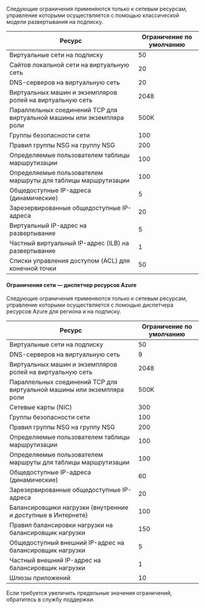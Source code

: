 Следующие ограничения применяются только к сетевым ресурсам, управление которыми осуществляется с помощью классической модели развертывания на подписку.

Ресурс| Ограничение по умолчанию
--- | ---
Виртуальные сети на подписку | 50
Сайтов локальной сети на виртуальную сеть | 20
DNS-серверов на виртуальную сеть | 20
Виртуальных машин и экземпляров ролей на виртуальную сеть | 2048
Параллельных соединений TCP для виртуальной машины или экземпляра роли | 500K
Группы безопасности сети | 100
Правил группы NSG на группу NSG | 200
Определяемые пользователем таблицы маршрутизации | 100
Определяемые пользователем маршруты для таблицы маршрутизации | 100
Общедоступные IP-адреса (динамические) | 5
Зарезервированные общедоступные IP-адреса | 20
Виртуальный IP-адрес на развертывание | 5
Частный виртуальный IP-адрес (ILB) на развертывание | 1
Списки управления доступом (ACL) для конечной точки | 50


#### Ограничения сети — диспетчер ресурсов Azure

Следующие ограничения применяются только к сетевым ресурсам, управление которыми осуществляется с помощью диспетчера ресурсов Azure для региона и на подписку.

Ресурс| Ограничение по умолчанию
--- | ---
Виртуальные сети на подписку | 50
DNS-серверов на виртуальную сеть | 9
Виртуальных машин и экземпляров ролей на виртуальную сеть | 2048
Параллельных соединений TCP для виртуальной машины или экземпляра роли | 500K
Сетевые карты (NIC) | 300
Группы безопасности сети | 100
Правил группы NSG на группу NSG | 200
Определяемые пользователем таблицы маршрутизации | 100
Определяемые пользователем маршруты для таблицы маршрутизации | 100
Общедоступные IP-адреса (динамические) | 60
Зарезервированные общедоступные IP-адреса | 20
Балансировщики нагрузки (внутренние и доступные в Интернете) | 100
Правил балансировки нагрузки на балансировщик нагрузки | 150
Общедоступный внешний IP-адрес на балансировщик нагрузки | 5
Частный внешний IP-адрес на балансировщик нагрузки | 1
Шлюзы приложений | 10

Если требуется увеличить предельные значения ограничений, обратитесь в службу поддержки.

<!----HONumber=Sept15_HO1-->